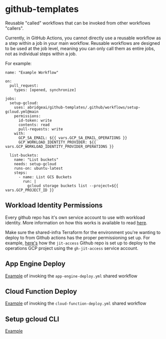 # github-templates
Reusable "called" workflows that can be invoked from other workflows "callers". 

Currently, in GitHub Actions, you cannot directly use a reusable workflow as a step within a job in your main workflow. Reusable workflows are designed to be used at the job level, meaning you can only call them as entire jobs, not as individual steps within a job.

For example: 

```
name: "Example Workflow"

on:
  pull_request:
    types: [opened, synchronize]

jobs:
  setup-gcloud:
    uses: abridgeai/github-templates/.github/workflows/setup-gcloud.yml@main
    permissions:
      id-token: write
      contents: read
      pull-requests: write
    with:
      GCP_SA_EMAIL: ${{ vars.GCP_SA_EMAIL_OPERATIONS }}
      GCP_WORKLOAD_IDENTITY_PROVIDER: ${{ vars.GCP_WORKLOAD_IDENTITY_PROVIDER_OPERATIONS }}

  list-buckets:
    name: "List buckets"
    needs: setup-gcloud
    runs-on: ubuntu-latest
    steps:
      - name: List GCS Buckets
        run: |
          gcloud storage buckets list --project=${{ vars.GCP_PROJECT_ID }}

```

## Workload Identity Permissions 

Every github repo has it's own service account to use with workload identity. More information on how this works is available to read [here](https://github.com/google-github-actions/auth?tab=readme-ov-file#workload-identity-federation-through-a-service-account). 

Make sure the shared-infra Terraform for the environment you're wanting to deploy to from Github actions has the proper permissioning set up. For example, [here's](https://github.com/abridgeai/infrastructure/blob/main/tf-modules/terraform-abridge-operations-shared-infra/github-auth.tf) how the `jit-access` Github repo is set up to deploy to the operations GCP project using the `gh-jit-access` service account. 

## App Engine Deploy 

[Example](examples/sample-app-engine-deploy.yml) of invoking the `app-engine-deploy.yml` shared workflow

## Cloud Function Deploy 

[Example](examples/sample-cloud-function-deploy.yml)  of invoking the `cloud-function-deploy.yml` shared workflow

## Setup gcloud CLI 

[Example](examples/sample-setup-gcloud.yml)